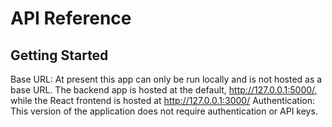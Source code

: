 # API Reference
## Getting Started
Base URL: At present this app can only be run locally and is not hosted as a base URL. The backend app is hosted at the default, http://127.0.0.1:5000/, while the React frontend is hosted at http://127.0.0.1:3000/
Authentication: This version of the application does not require authentication or API keys.